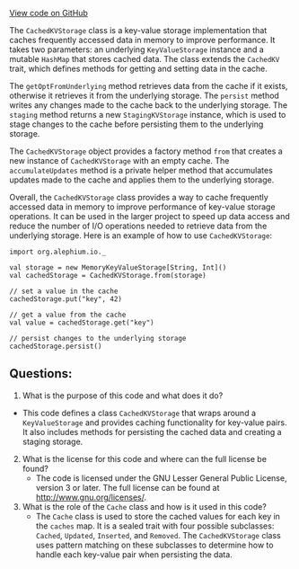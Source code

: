 [View code on GitHub](https://github.com/alephium/alephium/blob/master/io/src/main/scala/org/alephium/io/CachedKVStorage.scala)

The `CachedKVStorage` class is a key-value storage implementation that caches frequently accessed data in memory to improve performance. It takes two parameters: an underlying `KeyValueStorage` instance and a mutable `HashMap` that stores cached data. The class extends the `CachedKV` trait, which defines methods for getting and setting data in the cache.

The `getOptFromUnderlying` method retrieves data from the cache if it exists, otherwise it retrieves it from the underlying storage. The `persist` method writes any changes made to the cache back to the underlying storage. The `staging` method returns a new `StagingKVStorage` instance, which is used to stage changes to the cache before persisting them to the underlying storage.

The `CachedKVStorage` object provides a factory method `from` that creates a new instance of `CachedKVStorage` with an empty cache. The `accumulateUpdates` method is a private helper method that accumulates updates made to the cache and applies them to the underlying storage.

Overall, the `CachedKVStorage` class provides a way to cache frequently accessed data in memory to improve performance of key-value storage operations. It can be used in the larger project to speed up data access and reduce the number of I/O operations needed to retrieve data from the underlying storage. Here is an example of how to use `CachedKVStorage`:

```
import org.alephium.io._

val storage = new MemoryKeyValueStorage[String, Int]()
val cachedStorage = CachedKVStorage.from(storage)

// set a value in the cache
cachedStorage.put("key", 42)

// get a value from the cache
val value = cachedStorage.get("key")

// persist changes to the underlying storage
cachedStorage.persist()
```
## Questions: 
 1. What is the purpose of this code and what does it do?
   - This code defines a class `CachedKVStorage` that wraps around a `KeyValueStorage` and provides caching functionality for key-value pairs. It also includes methods for persisting the cached data and creating a staging storage.
2. What is the license for this code and where can the full license be found?
   - The code is licensed under the GNU Lesser General Public License, version 3 or later. The full license can be found at <http://www.gnu.org/licenses/>.
3. What is the role of the `Cache` class and how is it used in this code?
   - The `Cache` class is used to store the cached values for each key in the `caches` map. It is a sealed trait with four possible subclasses: `Cached`, `Updated`, `Inserted`, and `Removed`. The `CachedKVStorage` class uses pattern matching on these subclasses to determine how to handle each key-value pair when persisting the data.